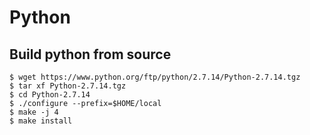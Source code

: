 Python
======

## Build python from source

    $ wget https://www.python.org/ftp/python/2.7.14/Python-2.7.14.tgz
    $ tar xf Python-2.7.14.tgz
    $ cd Python-2.7.14
    $ ./configure --prefix=$HOME/local
    $ make -j 4
    $ make install

